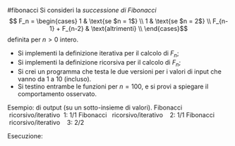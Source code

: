 #fibonacci 
Si consideri la _successione di Fibonacci_ $$ F_n = \begin{cases} 1 & \text{se $n = 1$} \\ 1 & \text{se $n = 2$} \\ F_{n-1} + F_{n-2} & \text{altrimenti} \\ \end{cases}$$definita per $n > 0$ intero.
- Si implementi la definizione iterativa per il calcolo di $F_n$;
- Si implementi la definizione ricorsiva per il calcolo di $F_n$;
- Si crei un programma che testa le due versioni per i valori di input che vanno da 1 a 10 (incluso).
- Si testino entrambe le funzioni per $n = 100$, e si provi a spiegare il comportamento osservato.

Esempio: di output (su un sotto-insieme di valori).
	Fibonacci   ricorsivo/iterativo    1: 1/1
	Fibonacci   ricorsivo/iterativo    2: 1/1
	Fibonacci   ricorsivo/iterativo    3: 2/2

Esecuzione: